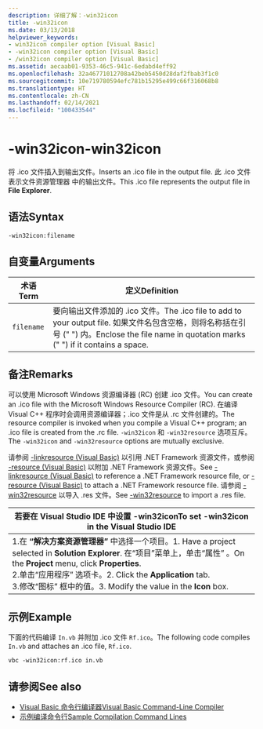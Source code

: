 ```yaml
---
description: 详细了解：-win32icon
title: -win32icon
ms.date: 03/13/2018
helpviewer_keywords:
- win32icon compiler option [Visual Basic]
- -win32icon compiler option [Visual Basic]
- /win32icon compiler option [Visual Basic]
ms.assetid: aecaab01-9353-46c5-941c-6edabd4eff92
ms.openlocfilehash: 32a46771012708a42beb5450d28daf2fbab3f1c0
ms.sourcegitcommit: 10e719780594efc781b15295e499c66f316068b8
ms.translationtype: HT
ms.contentlocale: zh-CN
ms.lasthandoff: 02/14/2021
ms.locfileid: "100433544"
---
```

# <a name="-win32icon"></a><span data-ttu-id="c1bc1-103">-win32icon</span><span class="sxs-lookup"><span data-stu-id="c1bc1-103">-win32icon</span></span>

<span data-ttu-id="c1bc1-104">将 .ico 文件插入到输出文件。</span><span class="sxs-lookup"><span data-stu-id="c1bc1-104">Inserts an .ico file in the output file.</span></span> <span data-ttu-id="c1bc1-105">此 .ico 文件表示文件资源管理器  中的输出文件。</span><span class="sxs-lookup"><span data-stu-id="c1bc1-105">This .ico file represents the output file in **File Explorer**.</span></span>  
  
## <a name="syntax"></a><span data-ttu-id="c1bc1-106">语法</span><span class="sxs-lookup"><span data-stu-id="c1bc1-106">Syntax</span></span>  
  
```console  
-win32icon:filename  
```  
  
## <a name="arguments"></a><span data-ttu-id="c1bc1-107">自变量</span><span class="sxs-lookup"><span data-stu-id="c1bc1-107">Arguments</span></span>  
  
|<span data-ttu-id="c1bc1-108">术语</span><span class="sxs-lookup"><span data-stu-id="c1bc1-108">Term</span></span>|<span data-ttu-id="c1bc1-109">定义</span><span class="sxs-lookup"><span data-stu-id="c1bc1-109">Definition</span></span>|  
|---|---|  
|`filename`|<span data-ttu-id="c1bc1-110">要向输出文件添加的 .ico 文件。</span><span class="sxs-lookup"><span data-stu-id="c1bc1-110">The .ico file to add to your output file.</span></span> <span data-ttu-id="c1bc1-111">如果文件名包含空格，则将名称括在引号 (" ") 内。</span><span class="sxs-lookup"><span data-stu-id="c1bc1-111">Enclose the file name in quotation marks (" ") if it contains a space.</span></span>|  
  
## <a name="remarks"></a><span data-ttu-id="c1bc1-112">备注</span><span class="sxs-lookup"><span data-stu-id="c1bc1-112">Remarks</span></span>  

 <span data-ttu-id="c1bc1-113">可以使用 Microsoft Windows 资源编译器 (RC) 创建 .ico 文件。</span><span class="sxs-lookup"><span data-stu-id="c1bc1-113">You can create an .ico file with the Microsoft Windows Resource Compiler (RC).</span></span> <span data-ttu-id="c1bc1-114">在编译 Visual C++ 程序时会调用资源编译器；.ico 文件是从 .rc 文件创建的。</span><span class="sxs-lookup"><span data-stu-id="c1bc1-114">The resource compiler is invoked when you compile a Visual C++ program; an .ico file is created from the .rc file.</span></span> <span data-ttu-id="c1bc1-115">`-win32icon` 和 `-win32resource` 选项互斥。</span><span class="sxs-lookup"><span data-stu-id="c1bc1-115">The `-win32icon` and `-win32resource` options are mutually exclusive.</span></span>  
  
 <span data-ttu-id="c1bc1-116">请参阅 [-linkresource (Visual Basic)](linkresource.md) 以引用 .NET Framework 资源文件，或参阅 [-resource (Visual Basic)](resource.md) 以附加 .NET Framework 资源文件。</span><span class="sxs-lookup"><span data-stu-id="c1bc1-116">See [-linkresource (Visual Basic)](linkresource.md) to reference a .NET Framework resource file, or [-resource (Visual Basic)](resource.md) to attach a .NET Framework resource file.</span></span> <span data-ttu-id="c1bc1-117">请参阅 [-win32resource](win32resource.md) 以导入 .res 文件。</span><span class="sxs-lookup"><span data-stu-id="c1bc1-117">See [-win32resource](win32resource.md) to import a .res file.</span></span>  
  
|<span data-ttu-id="c1bc1-118">若要在 Visual Studio IDE 中设置 -win32icon</span><span class="sxs-lookup"><span data-stu-id="c1bc1-118">To set -win32icon in the Visual Studio IDE</span></span>|  
|---|  
|<span data-ttu-id="c1bc1-119">1.在 **“解决方案资源管理器”** 中选择一个项目。</span><span class="sxs-lookup"><span data-stu-id="c1bc1-119">1.  Have a project selected in **Solution Explorer**.</span></span> <span data-ttu-id="c1bc1-120">在“项目”菜单上，单击“属性”   。</span><span class="sxs-lookup"><span data-stu-id="c1bc1-120">On the **Project** menu, click **Properties**.</span></span> <br /><span data-ttu-id="c1bc1-121">2.单击“应用程序”  选项卡。</span><span class="sxs-lookup"><span data-stu-id="c1bc1-121">2.  Click the **Application** tab.</span></span><br /><span data-ttu-id="c1bc1-122">3.修改“图标”  框中的值。</span><span class="sxs-lookup"><span data-stu-id="c1bc1-122">3.  Modify the value in the **Icon** box.</span></span>|  
  
## <a name="example"></a><span data-ttu-id="c1bc1-123">示例</span><span class="sxs-lookup"><span data-stu-id="c1bc1-123">Example</span></span>  

 <span data-ttu-id="c1bc1-124">下面的代码编译 `In.vb` 并附加 .ico 文件 `Rf.ico`。</span><span class="sxs-lookup"><span data-stu-id="c1bc1-124">The following code compiles `In.vb` and attaches an .ico file, `Rf.ico`.</span></span>  
  
```console
vbc -win32icon:rf.ico in.vb  
```  
  
## <a name="see-also"></a><span data-ttu-id="c1bc1-125">请参阅</span><span class="sxs-lookup"><span data-stu-id="c1bc1-125">See also</span></span>

- [<span data-ttu-id="c1bc1-126">Visual Basic 命令行编译器</span><span class="sxs-lookup"><span data-stu-id="c1bc1-126">Visual Basic Command-Line Compiler</span></span>](index.md)
- [<span data-ttu-id="c1bc1-127">示例编译命令行</span><span class="sxs-lookup"><span data-stu-id="c1bc1-127">Sample Compilation Command Lines</span></span>](sample-compilation-command-lines.md)
